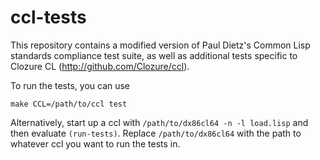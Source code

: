# ccl-tests

This repository contains a modified version of Paul Dietz's Common Lisp
standards compliance test suite, as well as additional tests specific
to Clozure CL (http://github.com/Clozure/ccl).

To run the tests, you can use
```
make CCL=/path/to/ccl test
```
Alternatively, start up a ccl with `/path/to/dx86cl64 -n -l load.lisp` and then evaluate `(run-tests)`.
Replace `/path/to/dx86cl64` with the path to whatever ccl you want to run the tests in.

